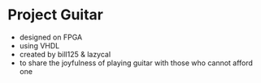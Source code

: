 ﻿# Project Guitar

* designed on FPGA
* using VHDL
* created by bill125 & lazycal
* to share the joyfulness of playing guitar with those who cannot afford one
